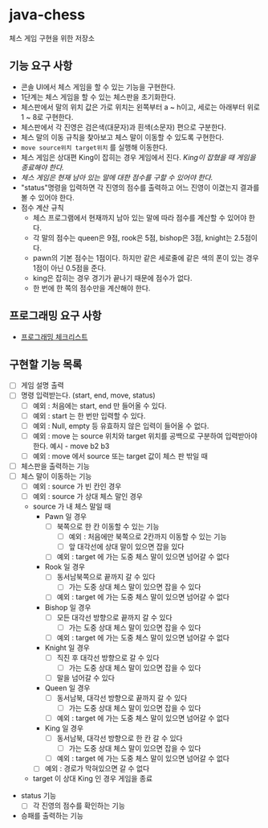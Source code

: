 # java-chess
체스 게임 구현을 위한 저장소

## 기능 요구 사항
* 콘솔 UI에서 체스 게임을 할 수 있는 기능을 구현한다.
* 1단계는 체스 게임을 할 수 있는 체스판을 초기화한다.
* 체스판에서 말의 위치 값은 가로 위치는 왼쪽부터 a ~ h이고, 세로는 아래부터 위로 1 ~ 8로 구현한다.
* 체스판에서 각 진영은 검은색(대문자)과 흰색(소문자) 편으로 구분한다.
* 체스 말의 이동 규칙을 찾아보고 체스 말이 이동할 수 있도록 구현한다.
* `move source위치 target위치` 를 실행해 이동한다.
* 체스 게임은 상대편 King이 잡히는 경우 게임에서 진다. *King이 잡혔을 때 게임을 종료해야 한다.*
* *체스 게임은 현재 남아 있는 말에 대한 점수를 구할 수 있어야 한다.*
* "status"명령을 입력하면 각 진영의 점수를 출력하고 어느 진영이 이겼는지 결과를 볼 수 있어야 한다.
* 점수 계산 규칙
    * 체스 프로그램에서 현재까지 남아 있는 말에 따라 점수를 계산할 수 있어야 한다.
    * 각 말의 점수는 queen은 9점, rook은 5점, bishop은 3점, knight는 2.5점이다.
    * pawn의 기본 점수는 1점이다. 하지만 같은 세로줄에 같은 색의 폰이 있는 경우 1점이 아닌 0.5점을 준다.
    * king은 잡히는 경우 경기가 끝나기 때문에 점수가 없다.
    * 한 번에 한 쪽의 점수만을 계산해야 한다.
    
## 프로그래밍 요구 사항
* [프로그래밍 체크리스트](https://github.com/woowacourse/woowacourse-docs/blob/master/cleancode/pr_checklist.md)

## 구현할 기능 목록
* [ ] 게임 설명 출력
* [ ] 명령 입력받는다. (start, end, move, status)
    * [ ] 예외 : 처음에는 start, end 만 들어올 수 있다.
    * [ ] 예외 : start 는 한 번만 입력할 수 있다.
    * [ ] 예외 : Null, empty 등 유효하지 않은 입력이 들어올 수 없다.
    * [ ] 예외 : move 는 source 위치와 target 위치를 공백으로 구분하여 입력받아야 한다. 예시 - move b2 b3
    * [ ] 예외 : move 에서 source 또는 target 값이 체스 판 밖일 때
* [ ] 체스판을 출력하는 기능
* [ ] 체스 말이 이동하는 기능
    * [ ] 예외 : source 가 빈 칸인 경우
    * [ ] 예외 : source 가 상대 체스 말인 경우
    * source 가 내 체스 말일 때
        * Pawn 일 경우
            * [ ] 북쪽으로 한 칸 이동할 수 있는 기능
                * [ ] 예외 : 처음에만 북쪽으로 2칸까지 이동할 수 있는 기능
                * [ ] 앞 대각선에 상대 말이 있으면 잡을  있다
            * [ ] 예외 : target 에 가는 도중 체스 말이 있으면 넘어갈 수 없다
        * Rook 일 경우
            * [ ] 동서남북쪽으로 끝까지 갈 수 있다
                * [ ] 가는 도중 상대 체스 말이 있으면 잡을 수 있다
            * [ ] 예외 : target 에 가는 도중 체스 말이 있으면 넘어갈 수 없다
        * Bishop 일 경우
            * [ ] 모든 대각선 방향으로 끝까지 갈 수 있다
                * [ ] 가는 도중 상대 체스 말이 있으면 잡을 수 있다
            * [ ] 예외 : target 에 가는 도중 체스 말이 있으면 넘어갈 수 없다
        * Knight 일 경우
            * [ ] 직진 후 대각선 방향으로 갈 수 있다
                * [ ] 가는 도중 상대 체스 말이 있으면 잡을 수 있다
            * [ ] 말을 넘어갈 수 있다
        * Queen 일 경우
            * [ ] 동서남북, 대각선 방향으로 끝까지 갈 수 있다
                * [ ] 가는 도중 상대 체스 말이 있으면 잡을 수 있다
            * [ ] 예외 : target 에 가는 도중 체스 말이 있으면 넘어갈 수 없다
        * King 일 경우
            * [ ] 동서남북, 대각선 방향으로 한 칸 갈 수 있다
                * [ ] 가는 도중 상대 체스 말이 있으면 잡을 수 있다
            * [ ] 예외 : target 에 가는 도중 체스 말이 있으면 넘어갈 수 없다
        * [ ] 예외 : 경로가 막혀있으면 갈 수 없다
    * target 이 상대 King 인 경우 게임을 종료
* status 기능
    * [ ] 각 진영의 점수를 확인하는 기능
* 승패를 출력하는 기능
